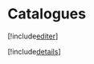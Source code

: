 # Catalogues

[!include[editer](catalogues.editer.autogen.md)]

[!include[details](catalogues.details.autogen.md)]




















































































































